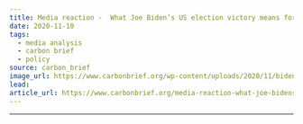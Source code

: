 ```yaml
---
title: Media reaction -  What Joe Biden’s US election victory means for climate change
date: 2020-11-10
tags: 
  - media analysis
  - carbon brief
  - policy
source: carbon_brief
image_url: https://www.carbonbrief.org/wp-content/uploads/2020/11/biden-montage-3-583x372.jpg
lead: 
article_url: https://www.carbonbrief.org/media-reaction-what-joe-bidens-us-election-victory-means-for-climate-change
---
```


---
